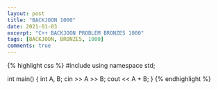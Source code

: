 ```yaml
---
layout: post
title: "BACKJOON 1000"
date: 2021-01-03
excerpt: "C++ BACKJOON PROBLEM BRONZE5 1000"
tags: [BACKJOON, BRONZE5, 1000]
comments: true
---
```


{% highlight css %} 
#include <iostream>
using namespace std;

int main()
{
	int A, B;
	cin >> A >> B;
	cout << A + B;
} 
{% endhighlight %}

